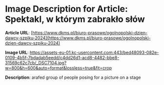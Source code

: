 # Image Description for Article: Spektakl, w którym zabrakło słów
**Article URL**: [https://www.dkms.pl/biuro-prasowe/ogolnopolski-dzien-dawcy-szpiku-2024](https://www.dkms.pl/biuro-prasowe/ogolnopolski-dzien-dawcy-szpiku-2024)

**Image URL**: https://assets-eu-01.kc-usercontent.com:443/bed48093-082e-0109-4b5f-7bdadab5eedd/c4dd26d1-acd8-4482-bbe8-31569c62c7cb/_DSC7104.jpg?w=800&h=600&auto=format&lossless=true&fit=crop

**Description**: arafed group of people posing for a picture on a stage
